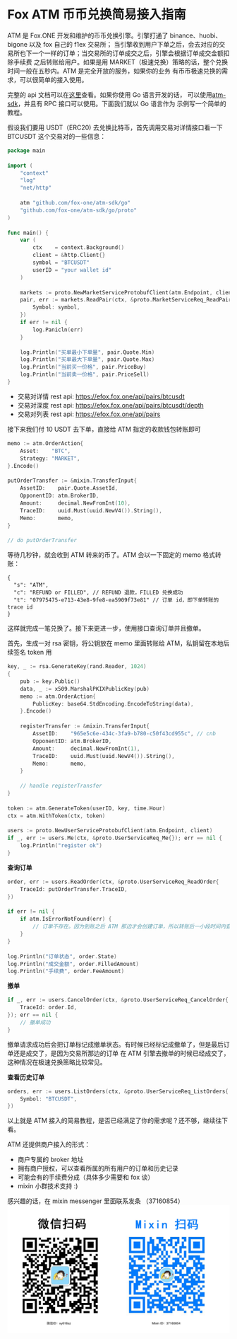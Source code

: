 # Fox ATM 币币兑换简易接入指南

ATM 是 Fox.ONE 开发和维护的币币兑换引擎。引擎打通了 binance、huobi、bigone 以及 fox 自己的 f1ex 交易所；
当引擎收到用户下单之后，会去对应的交易所也下一个一样的订单；当交易所的订单成交之后，引擎会根据订单成交金额扣除手续费
之后转账给用户。如果是用 MARKET（极速兑换）策略的话，整个兑换时间一般在五秒内。ATM 是完全开放的服务，如果你的业务
有币币极速兑换的需求，可以很简单的接入使用。

完整的 api 文档可以在[这里](https://github.com/fox-one/atm-sdk/blob/master/docs/api.md)查看。如果你使用 Go 语言开发的话，
可以使用[atm-sdk](https://github.com/fox-one/atm-sdk/tree/master/go)，并且有 RPC 接口可以使用。下面我们就以 Go 语言作为
示例写一个简单的教程。

假设我们要用 USDT（ERC20) 去兑换比特币，首先调用交易对详情接口看一下 BTCUSDT 这个交易对的一些信息：

```go
package main

import (
	"context"
	"log"
	"net/http"

	atm "github.com/fox-one/atm-sdk/go"
	"github.com/fox-one/atm-sdk/go/proto"
)

func main() {
	var (
		ctx    = context.Background()
		client = &http.Client{}
		symbol = "BTCUSDT"
        userID = "your wallet id"
	)

	markets := proto.NewMarketServiceProtobufClient(atm.Endpoint, client)
	pair, err := markets.ReadPair(ctx, &proto.MarketServiceReq_ReadPair{
		Symbol: symbol,
	})
	if err != nil {
		log.Panicln(err)
	}
    
    log.Println("买单最小下单量", pair.Quote.Min)
	log.Println("买单最大下单量", pair.Quote.Max)
	log.Println("当前买一价格", pair.PriceBuy)
	log.Println("当前卖一价格", pair.PriceSell)
}
```

* 交易对详情 rest api: https://efox.fox.one/api/pairs/btcusdt
* 交易对深度 rest api: https://efox.fox.one/api/pairs/btcusdt/depth
* 交易对列表 rest api: https://efox.fox.one/api/pairs

接下来我们付 10 USDT 去下单，直接给 ATM 指定的收款钱包转账即可

```go
memo := atm.OrderAction{
    Asset:    "BTC",
    Strategy: "MARKET",
}.Encode()

putOrderTransfer := &mixin.TransferInput{
    AssetID:    pair.Quote.AssetId,
    OpponentID: atm.BrokerID,
    Amount:     decimal.NewFromInt(10),
    TraceID:    uuid.Must(uuid.NewV4()).String(),
    Memo:       memo,
}

// do putOrderTransfer
```

等待几秒钟，就会收到 ATM 转来的币了。ATM 会以一下固定的 memo 格式转账：

```json5
{
  "s": "ATM",
  "c": "REFUND or FILLED", // REFUND 退款，FILLED 兑换成功
  "t": "07975475-e713-43e8-9fe8-ea5909f73e81" // 订单 id，即下单转账的 trace id
}
``` 

这样就完成一笔兑换了。接下来更进一步，使用接口查询订单并且撤单。

首先，生成一对 rsa 密钥，将公钥放在 memo 里面转账给 ATM，私钥留在本地后续签名 token 用

```go
key, _ := rsa.GenerateKey(rand.Reader, 1024)
{
    pub := key.Public()
    data, _ := x509.MarshalPKIXPublicKey(pub)
    memo := atm.OrderAction{
        PublicKey: base64.StdEncoding.EncodeToString(data),
    }.Encode()

    registerTransfer := &mixin.TransferInput{
        AssetID:    "965e5c6e-434c-3fa9-b780-c50f43cd955c", // cnb
        OpponentID: atm.BrokerID,
        Amount:     decimal.NewFromInt(1),
        TraceID:    uuid.Must(uuid.NewV4()).String(),
        Memo:       memo,
    }

    // handle registerTransfer
}

token := atm.GenerateToken(userID, key, time.Hour)
ctx = atm.WithToken(ctx, token)

users := proto.NewUserServiceProtobufClient(atm.Endpoint, client)
if _, err := users.Me(ctx, &proto.UserServiceReq_Me{}); err == nil {
    log.Println("register ok")
}
```

**查询订单**

```go
order, err := users.ReadOrder(ctx, &proto.UserServiceReq_ReadOrder{
    TraceId: putOrderTransfer.TraceID,
})

if err != nil {
    if atm.IsErrorNotFound(err) {
        // 订单不存在。因为到账之后 ATM 那边才会创建订单，所以转账后一小段时间内查询不到是正常的
    }
}

log.Println("订单状态", order.State)
log.Println("成交金额", order.FilledAmount)
log.Println("手续费", order.FeeAmount)
```

**撤单**

```go
if _, err := users.CancelOrder(ctx, &proto.UserServiceReq_CancelOrder{
    TraceId: order.Id,
}); err == nil {
    // 撤单成功
}
```

撤单请求成功后会把订单标记成撤单状态。有时候已经标记成撤单了，但是最后订单还是成交了，是因为交易所那边的订单
在 ATM 引擎去撤单的时候已经成交了，这种情况在极速兑换策略比较常见。

**查看历史订单**

```go
orders, err := users.ListOrders(ctx, &proto.UserServiceReq_ListOrders{
	Symbol: "BTCUSDT",
})
```

以上就是 ATM 接入的简易教程，是否已经满足了你的需求呢？还不够，继续往下看。

ATM 还提供商户接入的形式：

* 商户专属的 broker 地址
* 拥有商户授权，可以查看所属的所有用户的订单和历史记录
* 可能会有的手续费分成（具体多少需要和 fox 谈）
* mixin 小群技术支持 :)

感兴趣的话，在 mixin messenger 里面联系发条 （37160854）
![发条联系方式](https://raw.githubusercontent.com/fox-one/atm-sdk/master/docs/fatiao.jpg)
